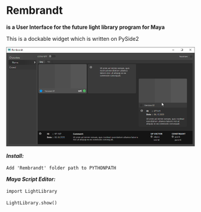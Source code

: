 # Rembrandt

**is a User Interface for the future light library program for Maya**

This is a dockable widget which is written on PySide2


![alt text](https://raw.githubusercontent.com/RVitalicS/Rembrandt/master/doc/description.jpg)


_**Install:**_

`Add 'Rembrandt' folder path to PYTHONPATH`

_**Maya Script Editor:**_

`import LightLibrary`

`LightLibrary.show()`
